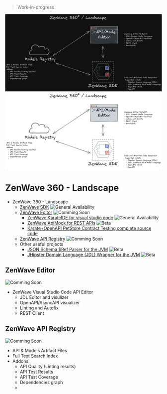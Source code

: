 > Work-in-progress

<p align="center"  markdown="1">
  <img src="ZenWave-360-Landscape-dark.png#gh-dark-mode-only" alt="ZenWave360 Landscape" />
  <img src="ZenWave-360-Landscape-light.png#gh-light-mode-only" alt="ZenWave360 Landscape" />
</p>

# ZenWave 360 - Landscape

- ZenWave 360 - Landscape
  - [ZenWave SDK](https://zenwave360.github.io/zenwave-sdk/) ![General Availability](https://img.shields.io/badge/lifecycle-GA-green)
  - [ZenWave Editor](#zenwave-editor) ![Comming Soon](https://img.shields.io/badge/lifecycle-Comming_Soon-lightgray)
    - [ZenWave KarateIDE for visual studio code](https://github.com/ZenWave360/karate-ide) ![General Availability](https://img.shields.io/badge/lifecycle-GA-green)
    - [ZenWave ApiMock for REST APIs](https://github.com/ZenWave360/zenwave-apimock) ![Beta](https://img.shields.io/badge/lifecycle-beta-red)
    - [Karate+OpenAPI PetStore Contract Testing complete source code](https://github.com/ZenWave360/karate-openapi-petstore)
  - [ZenWave API Registry](#zenwave-api-registry) ![Comming Soon](https://img.shields.io/badge/lifecycle-Comming_Soon-lightgray)
  - Other useful projects
    - [JSON Schema $Ref Parser for the JVM](https://zenwave360.github.io/json-schema-ref-parser-jvm/) ![Beta](https://img.shields.io/badge/lifecycle-beta-red)
    - [JHipster Domain Language (JDL) Wrapper for the JVM](https://github.com/ZenWave360/jdl-jvm) ![Beta](https://img.shields.io/badge/lifecycle-beta-red)

## ZenWave Editor

![Comming Soon](https://img.shields.io/badge/lifecycle-Comming_Soon-lightgray)

- ZenWave Visual Studio Code API Editor
  - JDL Editor and visulizer
  - OpenAPI/AsyncAPI visualizer
  - Linting and Autofix
  - REST Client

## ZenWave API Registry

![Comming Soon](https://img.shields.io/badge/lifecycle-Comming_Soon-lightgray)

- API & Models Artifact Files
- Full Text Search Index
- Addons:
  - API Quality (Linting results)
  - API Test Results
  - API Test Coverage
  - Dependencies graph
  -
